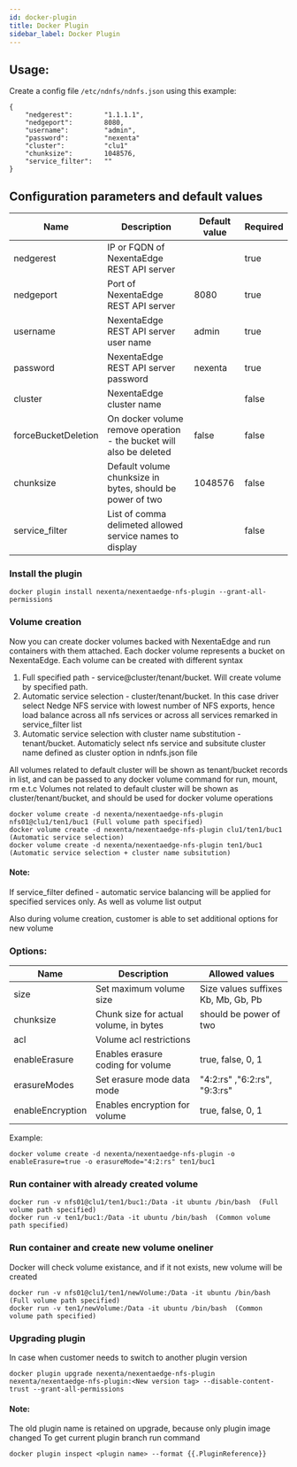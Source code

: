 ```yaml
---
id: docker-plugin
title: Docker Plugin
sidebar_label: Docker Plugin
---
```


## Usage:
Create a config file `/etc/ndnfs/ndnfs.json` using this example:

```
{
    "nedgerest":        "1.1.1.1",
    "nedgeport":        8080,
    "username":         "admin",
    "password":         "nexenta"
    "cluster":          "clu1"
    "chunksize":        1048576,
    "service_filter":   ""
}
```

## Configuration parameters and default values
| Name      | Description           | Default value | Required |
|-----------|-----------------------|---------------|----------|
| nedgerest | IP or FQDN of NexentaEdge REST API server|         | true |
| nedgeport | Port of NexentaEdge REST API server| 8080 |  true |
| username  | NexentaEdge REST API server user name| admin | true |
| password  | NexentaEdge REST API server password | nexenta | true |
| cluster   | NexentaEdge cluster name  |  | false |
| forceBucketDeletion | On docker volume remove operation - the bucket will also be deleted | false | false |
| chunksize | Default volume chunksize in bytes, should be power of two | 1048576 | false |
| service_filter | List of comma delimeted allowed service names to display |     | false |


### Install the plugin

```
docker plugin install nexenta/nexentaedge-nfs-plugin --grant-all-permissions
```

### Volume creation
 Now you can create docker volumes backed with NexentaEdge and run containers with them attached. Each docker volume represents a bucket on NexentaEdge. 
 Each volume can be created with different syntax 
 1. Full specified path -  service@cluster/tenant/bucket. Will create volume by specified path.
 2. Automatic service selection - cluster/tenant/bucket. In this case driver select Nedge NFS service with lowest number of NFS exports, hence load balance across all nfs services or across all services remarked in service_filter list
 3. Automatic service selection with cluster name substitution - tenant/bucket. Automaticly select nfs service and subsitute cluster name defined as cluster option in ndnfs.json file

 All volumes related to default cluster will be shown as tenant/bucket records in list, and can be passed to any docker volume command for run, mount, rm e.t.c
 Volumes not related to default cluster will be shown as cluster/tenant/bucket, and should be used for docker volume operations

```
docker volume create -d nexenta/nexentaedge-nfs-plugin nfs01@clu1/ten1/buc1 (Full volume path specified)
docker volume create -d nexenta/nexentaedge-nfs-plugin clu1/ten1/buc1 (Automatic service selection)
docker volume create -d nexenta/nexentaedge-nfs-plugin ten1/buc1 (Automatic service selection + cluster name subsitution)
```

#### Note:
If service_filter defined - automatic service balancing will be applied for specified services only. As well as volume list output

Also during volume creation, customer is able to set additional options for new volume

### Options:

| Name      | Description           | Allowed values            |
|-----------|-----------------------|---------------------------|
| size      | Set maximum volume size | Size values suffixes Kb, Mb, Gb, Pb |
| chunksize | Chunk size for actual volume, in bytes | should be power of two |
| acl       | Volume acl restrictions |                                       |
| enableErasure  | Enables erasure coding for volume | true, false, 0, 1 |
| erasureModes | Set erasure mode data mode | "4:2:rs" ,"6:2:rs", "9:3:rs" |
| enableEncryption | Enables encryption for volume | true, false, 0, 1 |


Example:

```
docker volume create -d nexenta/nexentaedge-nfs-plugin -o enableErasure=true -o erasureMode="4:2:rs" ten1/buc1
```

### Run container with already created volume

```
docker run -v nfs01@clu1/ten1/buc1:/Data -it ubuntu /bin/bash  (Full volume path specified)
docker run -v ten1/buc1:/Data -it ubuntu /bin/bash  (Common volume path specified)
```

### Run container and create new volume oneliner
Docker will check volume existance, and if it not exists, new volume will be created

```
docker run -v nfs01@clu1/ten1/newVolume:/Data -it ubuntu /bin/bash  (Full volume path specified)
docker run -v ten1/newVolume:/Data -it ubuntu /bin/bash  (Common volume path specified)
```

### Upgrading plugin
In case when customer needs to switch to another plugin version

```
docker plugin upgrade nexenta/nexentaedge-nfs-plugin nexenta/nexentaedge-nfs-plugin:<New version tag> --disable-content-trust --grant-all-permissions
```

#### Note:
The old plugin name is retained on upgrade, because only plugin image changed 
To get current plugin branch run command 

```
docker plugin inspect <plugin name> --format {{.PluginReference}}
```
